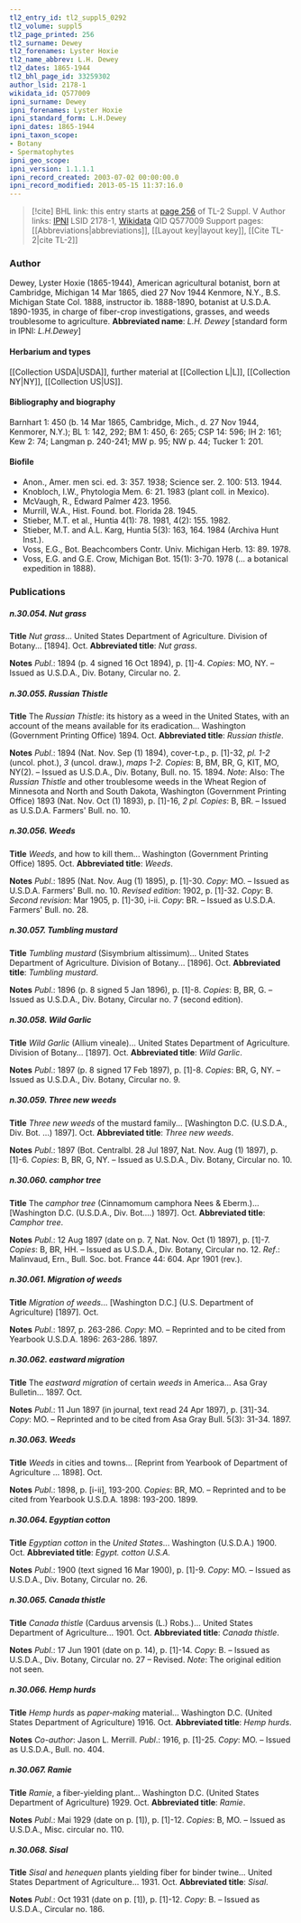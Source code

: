 ```yaml
---
tl2_entry_id: tl2_suppl5_0292
tl2_volume: suppl5
tl2_page_printed: 256
tl2_surname: Dewey
tl2_forenames: Lyster Hoxie
tl2_name_abbrev: L.H. Dewey
tl2_dates: 1865-1944
tl2_bhl_page_id: 33259302
author_lsid: 2178-1
wikidata_id: Q577009
ipni_surname: Dewey
ipni_forenames: Lyster Hoxie
ipni_standard_form: L.H.Dewey
ipni_dates: 1865-1944
ipni_taxon_scope: 
- Botany
- Spermatophytes
ipni_geo_scope: 
ipni_version: 1.1.1.1
ipni_record_created: 2003-07-02 00:00:00.0
ipni_record_modified: 2013-05-15 11:37:16.0
---
```


> [!cite] BHL link: this entry starts at [page 256](https://www.biodiversitylibrary.org/page/33259302) of TL-2 Suppl. V
> Author links: [IPNI](https://www.ipni.org/a/2178-1) LSID 2178-1, [Wikidata](https://www.wikidata.org/wiki/Q577009) QID Q577009
> Support pages: [[Abbreviations|abbreviations]], [[Layout key|layout key]], [[Cite TL-2|cite TL-2]]

### Author

Dewey, Lyster Hoxie (1865-1944), American agricultural botanist, born at Cambridge, Michigan 14 Mar 1865, died 27 Nov 1944 Kenmore, N.Y., B.S. Michigan State Col. 1888, instructor ib. 1888-1890, botanist at U.S.D.A. 1890-1935, in charge of fiber-crop investigations, grasses, and weeds troublesome to agriculture. 
**Abbreviated name**: *L.H. Dewey* \[standard form in IPNI: *L.H.Dewey*\]

#### Herbarium and types

[[Collection USDA|USDA]], further material at [[Collection L|L]], [[Collection NY|NY]], [[Collection US|US]].

#### Bibliography and biography

Barnhart 1: 450 (b. 14 Mar 1865, Cambridge, Mich., d. 27 Nov 1944, Kenmorer, N.Y.); BL 1: 142, 292; BM 1: 450, 6: 265; CSP 14: 596; IH 2: 161; Kew 2: 74; Langman p. 240-241; MW p. 95; NW p. 44; Tucker 1: 201.

#### Biofile

- Anon., Amer. men sci. ed. 3: 357. 1938; Science ser. 2. 100: 513. 1944.
- Knobloch, I.W., Phytologia Mem. 6: 21. 1983 (plant coll. in Mexico).
- McVaugh, R., Edward Palmer 423. 1956.
- Murrill, W.A., Hist. Found. bot. Florida 28. 1945.
- Stieber, M.T. et al., Huntia 4(1): 78. 1981, 4(2): 155. 1982.
- Stieber, M.T. and A.L. Karg, Huntia 5(3): 163, 164. 1984 (Archiva Hunt Inst.).
- Voss, E.G., Bot. Beachcombers Contr. Univ. Michigan Herb. 13: 89. 1978.
- Voss, E.G. and G.E. Crow, Michigan Bot. 15(1): 3-70. 1978 (... a botanical expedition in 1888).

### Publications

##### n.30.054. Nut grass

**Title**
*Nut grass*... United States Department of Agriculture. Division of Botany... \[1894\]. Oct.
**Abbreviated title**: *Nut grass*.

**Notes**
*Publ*.: 1894 (p. 4 signed 16 Oct 1894), p. \[1\]-4. *Copies*: MO, NY. – Issued as U.S.D.A., Div. Botany, Circular no. 2.

##### n.30.055. Russian Thistle

**Title**
The *Russian Thistle*: its history as a weed in the United States, with an account of the means available for its eradication... Washington (Government Printing Office) 1894. Oct.
**Abbreviated title**: *Russian thistle*.

**Notes**
*Publ*.: 1894 (Nat. Nov. Sep (1) 1894), cover-t.p., p. \[1\]-32, *pl. 1-2* (uncol. phot.), *3* (uncol. draw.), *maps 1-2*. *Copies*: B, BM, BR, G, KIT, MO, NY(2). – Issued as U.S.D.A., Div. Botany, Bull. no. 15. 1894.
*Note*: Also: The *Russian Thistle* and other troublesome weeds in the Wheat Region of Minnesota and North and South Dakota, Washington (Government Printing Office) 1893 (Nat. Nov. Oct (1) 1893), p. \[1\]-16, *2 pl. Copies*: B, BR. – Issued as U.S.D.A. Farmers' Bull. no. 10.

##### n.30.056. Weeds

**Title**
*Weeds*, and how to kill them... Washington (Government Printing Office) 1895. Oct.
**Abbreviated title**: *Weeds*.

**Notes**
*Publ*.: 1895 (Nat. Nov. Aug (1) 1895), p. \[1\]-30. *Copy*: MO. – Issued as U.S.D.A. Farmers' Bull. no. 10.
*Revised edition*: 1902, p. \[1\]-32. *Copy*: B.
*Second revision*: Mar 1905, p. \[1\]-30, i-ii. *Copy*: BR. – Issued as U.S.D.A. Farmers' Bull. no. 28.

##### n.30.057. Tumbling mustard

**Title**
*Tumbling mustard* (Sisymbrium altissimum)... United States Department of Agriculture. Division of Botany... \[1896\]. Oct.
**Abbreviated title**: *Tumbling mustard*.

**Notes**
*Publ*.: 1896 (p. 8 signed 5 Jan 1896), p. \[1\]-8. *Copies*: B, BR, G. – Issued as U.S.D.A., Div. Botany, Circular no. 7 (second edition).

##### n.30.058. Wild Garlic

**Title**
*Wild Garlic* (Allium vineale)... United States Department of Agriculture. Division of Botany... \[1897\]. Oct.
**Abbreviated title**: *Wild Garlic*.

**Notes**
*Publ*.: 1897 (p. 8 signed 17 Feb 1897), p. \[1\]-8. *Copies*: BR, G, NY. – Issued as U.S.D.A., Div. Botany, Circular no. 9.

##### n.30.059. Three new weeds

**Title**
*Three new weeds* of the mustard family... \[Washington D.C. (U.S.D.A., Div. Bot. ...) 1897\]. Oct.
**Abbreviated title**: *Three new weeds*.

**Notes**
*Publ*.: 1897 (Bot. Centralbl. 28 Jul 1897, Nat. Nov. Aug (1) 1897), p. \[1\]-6. *Copies*: B, BR, G, NY. – Issued as U.S.D.A., Div. Botany, Circular no. 10.

##### n.30.060. camphor tree

**Title**
The *camphor tree* (Cinnamomum camphora Nees & Eberm.)... \[Washington D.C. (U.S.D.A., Div. Bot....) 1897\]. Oct.
**Abbreviated title**: *Camphor tree*.

**Notes**
*Publ*.: 12 Aug 1897 (date on p. 7, Nat. Nov. Oct (1) 1897), p. \[1\]-7. *Copies*: B, BR, HH. – Issued as U.S.D.A., Div. Botany, Circular no. 12.
*Ref*.: Malinvaud, Ern., Bull. Soc. bot. France 44: 604. Apr 1901 (rev.).

##### n.30.061. Migration of weeds

**Title**
*Migration of weeds*... \[Washington D.C.\] (U.S. Department of Agriculture) \[1897\]. Oct.

**Notes**
*Publ*.: 1897, p. 263-286. *Copy*: MO. – Reprinted and to be cited from Yearbook U.S.D.A. 1896: 263-286. 1897.

##### n.30.062. eastward migration

**Title**
The *eastward migration* of certain *weeds* in America... Asa Gray Bulletin... 1897. Oct.

**Notes**
*Publ*.: 11 Jun 1897 (in journal, text read 24 Apr 1897), p. \[31\]-34. *Copy*: MO. – Reprinted and to be cited from Asa Gray Bull. 5(3): 31-34. 1897.

##### n.30.063. Weeds

**Title**
*Weeds* in cities and towns... \[Reprint from Yearbook of Department of Agriculture ... 1898\]. Oct.

**Notes**
*Publ*.: 1898, p. \[i-ii\], 193-200. *Copies*: BR, MO. – Reprinted and to be cited from Yearbook U.S.D.A. 1898: 193-200. 1899.

##### n.30.064. Egyptian cotton

**Title**
*Egyptian cotton* in the *United States*... Washington (U.S.D.A.) 1900. Oct.
**Abbreviated title**: *Egypt. cotton U.S.A.*

**Notes**
*Publ*.: 1900 (text signed 16 Mar 1900), p. \[1\]-9. *Copy*: MO. – Issued as U.S.D.A., Div. Botany, Circular no. 26.

##### n.30.065. Canada thistle

**Title**
*Canada thistle* (Carduus arvensis (L.) Robs.)... United States Department of Agriculture... 1901. Oct.
**Abbreviated title**: *Canada thistle*.

**Notes**
*Publ*.: 17 Jun 1901 (date on p. 14), p. \[1\]-14. *Copy*: B. – Issued as U.S.D.A., Div. Botany, Circular no. 27 – Revised.
*Note*: The original edition not seen.

##### n.30.066. Hemp hurds

**Title**
*Hemp hurds* as *paper-making* material... Washington D.C. (United States Department of Agriculture) 1916. Oct.
**Abbreviated title**: *Hemp hurds*.

**Notes**
*Co-author*: Jason L. Merrill.
*Publ*.: 1916, p. \[1\]-25. *Copy*: MO. – Issued as U.S.D.A., Bull. no. 404.

##### n.30.067. Ramie

**Title**
*Ramie*, a fiber-yielding plant... Washington D.C. (United States Department of Agriculture) 1929. Oct.
**Abbreviated title**: *Ramie*.

**Notes**
*Publ*.: Mai 1929 (date on p. \[1\]), p. \[1\]-12. *Copies*: B, MO. – Issued as U.S.D.A., Misc. circular no. 110.

##### n.30.068. Sisal

**Title**
*Sisal* and *henequen* plants yielding fiber for binder twine... United States Department of Agriculture... 1931. Oct.
**Abbreviated title**: *Sisal*.

**Notes**
*Publ*.: Oct 1931 (date on p. \[1\]), p. \[1\]-12. *Copy*: B. – Issued as U.S.D.A., Circular no. 186.

